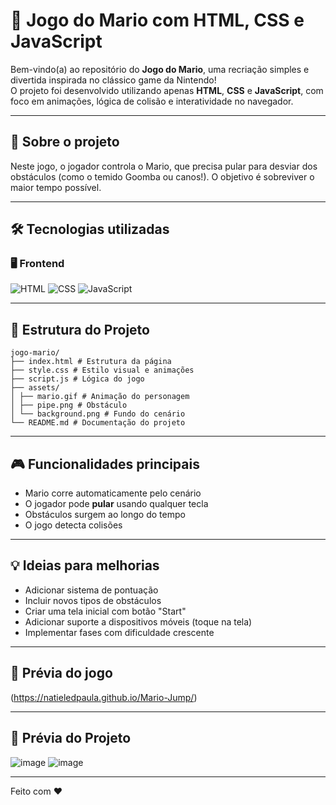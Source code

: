 # 🍄 Jogo do Mario com HTML, CSS e JavaScript

Bem-vindo(a) ao repositório do **Jogo do Mario**, uma recriação simples e divertida inspirada no clássico game da Nintendo!  
O projeto foi desenvolvido utilizando apenas **HTML**, **CSS** e **JavaScript**, com foco em animações, lógica de colisão e interatividade no navegador.

---

## 🚀 Sobre o projeto

Neste jogo, o jogador controla o Mario, que precisa pular para desviar dos obstáculos (como o temido Goomba ou canos!). O objetivo é sobreviver o maior tempo possível.

---

## 🛠️ Tecnologias utilizadas

### 🖥️ Frontend
![HTML](https://img.shields.io/badge/HTML5-E34F26?style=for-the-badge&logo=html5&logoColor=white)
![CSS](https://img.shields.io/badge/CSS3-1572B6?style=for-the-badge&logo=css3&logoColor=white)
![JavaScript](https://img.shields.io/badge/JavaScript-F7DF1E?style=for-the-badge&logo=javascript&logoColor=black)

---

## 📂 Estrutura do Projeto

```
jogo-mario/
├── index.html # Estrutura da página
├── style.css # Estilo visual e animações
├── script.js # Lógica do jogo
├── assets/
│ ├── mario.gif # Animação do personagem
│ ├── pipe.png # Obstáculo
│ └── background.png # Fundo do cenário
└── README.md # Documentação do projeto
```

---

## 🎮 Funcionalidades principais

- Mario corre automaticamente pelo cenário  
- O jogador pode **pular** usando qualquer tecla 
- Obstáculos surgem ao longo do tempo  
- O jogo detecta colisões

---

## 💡 Ideias para melhorias

- Adicionar sistema de pontuação  
- Incluir novos tipos de obstáculos  
- Criar uma tela inicial com botão "Start"  
- Adicionar suporte a dispositivos móveis (toque na tela)  
- Implementar fases com dificuldade crescente

---

## 📸 Prévia do jogo

(https://natieledpaula.github.io/Mario-Jump/)

---

## 📸 Prévia do Projeto

![image](https://github.com/user-attachments/assets/b007f3b6-4e02-4557-9f8a-522644bd4c60)
![image](https://github.com/user-attachments/assets/fa8858d0-3b76-4d5f-809e-a686dd4ac139)

---

Feito com ❤️
